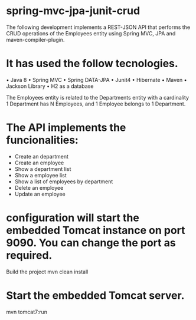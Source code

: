 # spring-mvc-jpa-junit-crud

The following development implements a REST-JSON API that performs the CRUD operations of the Employees entity using Spring MVC, JPA and maven-compiler-plugin.

# It has used the follow tecnologies.

• Java 8 • Spring MVC • Spring DATA-JPA • Junit4 • Hibernate • Maven • Jackson Library • H2 as a database

The Employees entity is related to the Departments entity with a cardinality 1 Department has N Employees, and 1 Employee belongs to 1 Department.

# The API implements the funcionalities:

- Create an department
- Create an employee
- Show a department list
- Show a employee list
- Show a list of employees by department
- Delete an employee
- Update an employee

# configuration will start the embedded Tomcat instance on port 9090. You can change the port as required.

Build the project
mvn clean install

# Start the embedded Tomcat server.
mvn tomcat7:run
